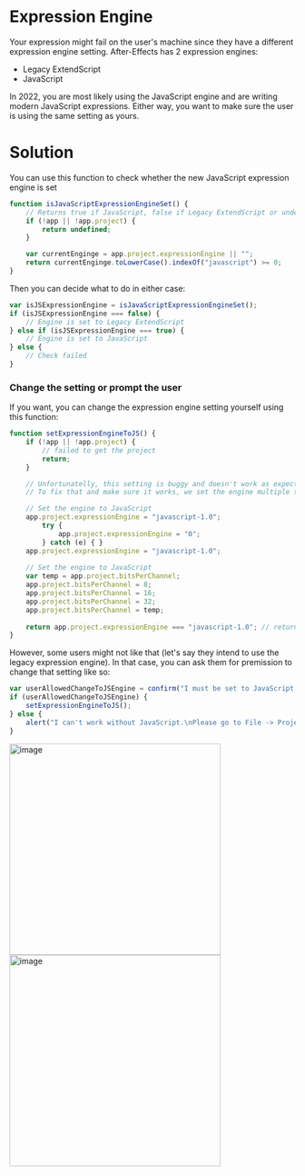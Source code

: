# Expression Engine
Your expression might fail on the user's machine since they have a different expression engine setting.
After-Effects has 2 expression engines:
* Legacy ExtendScript
* JavaScript

In 2022, you are most likely using the JavaScript engine and are writing modern JavaScript expressions.
Either way, you want to make sure the user is using the same setting as yours.

# Solution
You can use this function to check whether the new JavaScript expression engine is set
```js
function isJavaScriptExpressionEngineSet() {
    // Returns true if JavaScript, false if Legacy ExtendScript or undefined if check failed.
    if (!app || !app.project) {
        return undefined;
    }

    var currentEnginge = app.project.expressionEngine || "";
    return currentEnginge.toLowerCase().indexOf("javascript") >= 0; 
}
```

Then you can decide what to do in either case:
```js
var isJSExpressionEngine = isJavaScriptExpressionEngineSet();
if (isJSExpressionEngine === false) {
    // Engine is set to Legacy ExtendScript
} else if (isJSExpressionEngine === true) {
    // Engine is set to JavaScript
} else {
    // Check failed
}
```

### Change the setting or prompt the user
If you want, you can change the expression engine setting yourself using this function:
```js
function setExpressionEngineToJS() {
    if (!app || !app.project) {
        // failed to get the project
        return;
    }

    // Unfortunatelly, this setting is buggy and doesn't work as expected.
    // To fix that and make sure it works, we set the engine multiple times, then change the bitrate of the project to make sure the changes are applied.

    // Set the engine to JavaScript
    app.project.expressionEngine = "javascript-1.0";
        try {
            app.project.expressionEngine = "0";
        } catch (e) { }
    app.project.expressionEngine = "javascript-1.0";
    
    // Set the engine to JavaScript
    var temp = app.project.bitsPerChannel;
    app.project.bitsPerChannel = 8;
    app.project.bitsPerChannel = 16;
    app.project.bitsPerChannel = 32;
    app.project.bitsPerChannel = temp;
    
    return app.project.expressionEngine === "javascript-1.0"; // return true if successful
}

```

However, some users might not like that (let's say they intend to use the legacy expression engine).
In that case, you can ask them for premission to change that setting like so:
```js
var userAllowedChangeToJSEngine = confirm("I must be set to JavaScript to work properly. Pretty please?");
if (userAllowedChangeToJSEngine) {
    setExpressionEngineToJS();
} else {
    alert("I can't work without JavaScript.\nPlease go to File -> Project Settings -> Expressions -> Expressions Engine and set it to JavaScript. Bye now!");
}
```
<img width="372" alt="image" src="https://user-images.githubusercontent.com/66829812/203055870-69b3f5bf-0d13-42ef-9da4-4757eaa7ffc0.png">
<img width="372" alt="image" src="https://user-images.githubusercontent.com/66829812/203055906-f6f2ffc5-7f7a-4333-98dd-962ecbeb1281.png">

